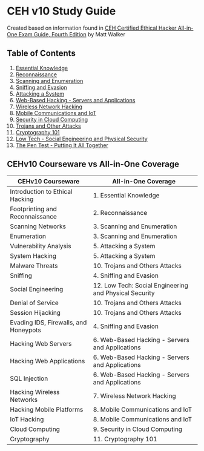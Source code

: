# CEH v10 Study Guide

Created based on information found in [CEH Certified Ethical Hacker All-in-One Exam Guide, Fourth Edition](https://learning.oreilly.com/library/view/ceh-certified-ethical/9781260454567/) by Matt Walker

## Table of Contents

1.  [Essential Knowledge](1-Essential-Knowledge.md)
2.  [Reconnaissance](2-Reconnaissance.md)
3.  [Scanning and Enumeration](3-Scanning-and-Enumeration.md)
4.  [Sniffing and Evasion](4-Sniffing-and-Evasion.md)
5.  [Attacking a System](5-Attacking-a-System.md)
6.  [Web-Based Hacking - Servers and Applications](6-Web-Based-Hacking-Servers-and-Applications.md)
7.  [Wireless Network Hacking](7-Wireless-Network-Hacking.md)
8.  [Mobile Communications and IoT](8-Mobile-Communications-and-IoT.md)
9.  [Security in Cloud Computing](9-Security-in-Cloud-Computing.md)
10. [Trojans and Other Attacks](10-Trojans-and-Other-Attacks.md)
11. [Cryptography 101](11-Cryptography-101.md)
12. [Low Tech - Social Engineering and Physical Security](12-Low-Tech-Social-Engineering-and-Physical-Security.md)
13. [The Pen Test - Putting It All Together](13-The-Pen-Test-Putting-It-All-Together.md)

## CEHv10 Courseware vs All-in-One Coverage

| CEHv10 Courseware        | All-in-One Coverage       |
|--------------------------|---------------------------|
| Introduction to Ethical Hacking   | 1.  Essential Knowledge       |
| Footprinting and Reconnaissance   | 2.  Reconnaissance            |
| Scanning Networks                 | 3.  Scanning and Enumeration  |
| Enumeration                       | 3.  Scanning and Enumeration  |
| Vulnerability Analysis            | 5.  Attacking a System        |
| System Hacking                    | 5.  Attacking a System        |
| Malware Threats                   | 10. Trojans and Others Attacks|
| Sniffing                          | 4.  Sniffing and Evasion      |
| Social Engineering                | 12. Low Tech: Social Engineering and Physical Security|
| Denial of Service                 | 10. Trojans and Others Attacks|
| Session Hijacking                 | 10. Trojans and Others Attacks|
| Evading IDS, Firewalls, and Honeypots | 4.  Sniffing and Evasion      |
| Hacking Web Servers               | 6.  Web-Based Hacking - Servers and Applications |
| Hacking Web Applications          | 6.  Web-Based Hacking - Servers and Applications |
| SQL Injection                     | 6.  Web-Based Hacking - Servers and Applications |
| Hacking Wireless Networks         | 7.  Wireless Network Hacking |
| Hacking Mobile Platforms          | 8.  Mobile Communications and IoT |
| IoT Hacking                       | 8.  Mobile Communications and IoT |
| Cloud Computing                   | 9.  Security in Cloud Computing |
| Cryptography                      | 11. Cryptography 101  |
